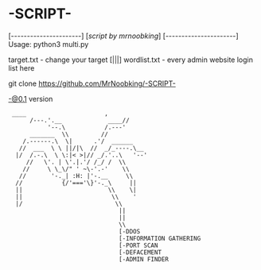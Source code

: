 # -SCRIPT-
[----------------------]
[_script by mrnoobking_]
[----------------------]
Usage: python3 multi.py

target.txt - change your target 
[|||] wordlist.txt - every admin website login list here 


git clone https://github.com/MrNoobking/-SCRIPT-

-@0.1 version


     ____                      ,
          /---.'.__             ____//
               '--.\           /.---'
          _______  \\         //
        /.------.\  \|      .'/  ______
       //  ___  \ \ ||/|\  //  _/_----.\__
      |/  /.-.\  \ \:|< >|// _/.'..\   '--'
         //   \'. | \'.|.'/ /_/ /  \\
        //     \ \_\/" ' ~\-'.-'    \\
       //       '-._| :H: |'-.__     \\
      //           {/'==='\}'-._\     ||
      ||                        \\    \|
      ||                         \\    '
      |/                          \\
                                   ||
                                   ||
                                   \\
                                   [-DDOS
                                   [-INFORMATION GATHERING
                                   [-PORT SCAN
                                   [-DEFACEMENT
                                   [-ADMIN FINDER

